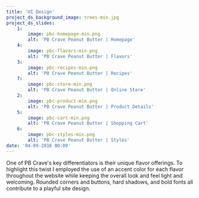 ```yaml
---
title: 'UI Design'
project_ds_background_image: trees-min.jpg
project_ds_slides:
    1:
        image: pbc-homepage-min.png
        alt: 'PB Crave Peanut Butter | Homepage'
    4:
        image: pbc-flavors-min.png
        alt: 'PB Crave Peanut Butter | Flavors'
    3:
        image: pbc-recipes-min.png
        alt: 'PB Crave Peanut Butter | Recipes'
    7:
        image: pbc-store-min.png
        alt: 'PB Crave Peanut Butter | Online Store'
    2:
        image: pbc-product-min.png
        alt: 'PB Crave Peanut Butter | Product Details'
    5:
        image: pbc-cart-min.png
        alt: 'PB Crave Peanut Butter | Shopping Cart'
    6:
        image: pbc-styles-min.png
        alt: 'PB Crave Peanut Butter | Styles'
date: '04-09-2016 00:00'
---
```


One of PB Crave's key differentiators is their unique flavor offerings. To highlight this twist I employed the use of an accent color for each flavor throughout the website while keeping the overall look and feel light and welcoming. Rounded corners and buttons, hard shadows, and bold fonts all contribute to a playful site design.